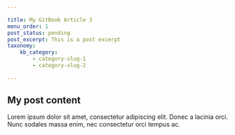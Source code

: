 ```yaml
---

title: My GitBook Article 3
menu_order: 1
post_status: pending
post_excerpt: This is a post excerpt
taxonomy:
    kb_category:
        - category-slug-1
        - category-slug-2 
        
---
```


<!-- Hidden data -->

## My post content

Lorem ipsum dolor sit amet, consectetur adipiscing elit. Donec a lacinia orci.
Nunc sodales massa enim, nec consectetur orci tempus ac.
